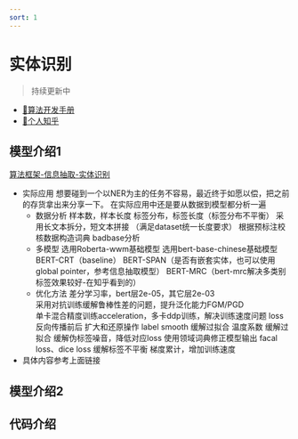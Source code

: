 ```yaml
---
sort: 1
---
```


# 实体识别

> 持续更新中

* [🔨算法开发手册](https://kg-nlp.github.io/Algorithm-Project-Manual/信息抽取/实体识别.html)
* [🔨个人知乎](https://www.zhihu.com/people/zhangyj-n)

## 模型介绍1 

[算法框架-信息抽取-实体识别](https://zhuanlan.zhihu.com/p/472077688)

* 实际应用
想要碰到一个以NER为主的任务不容易，最近终于如愿以偿，把之前的存货拿出来分享一下。
在实际应用中还是要从数据到模型都分析一遍
    * 数据分析
    样本数，样本长度
    标签分布，标签长度（标签分布不平衡）
    采用长文本拆分，短文本拼接 （满足dataset统一长度要求）
    根据预标注校核数据构造词典
    badbase分析
    * 多模型
    选用Roberta-wwm基础模型
    选用bert-base-chinese基础模型
    BERT-CRT（baseline）
    BERT-SPAN（是否有嵌套实体，也可以使用global pointer，参考信息抽取模型）
    BERT-MRC（bert-mrc解决多类别标签效果较好-在知乎看到的）
    * 优化方法
    差分学习率，bert层2e-05，其它层2e-03  
    采用对抗训练缓解鲁棒性差的问题，提升泛化能力FGM/PGD  
    单卡混合精度训练acceleration，多卡ddp训练，解决训练速度问题
    loss反向传播前后 扩大和还原操作
    label smooth 缓解过拟合
    温度系数 缓解过拟合
    缓解伪标签噪音，降低对应loss
    使用领域词典修正模型输出
    facal loss、dice loss 缓解标签不平衡
    梯度累计，增加训练速度
* 具体内容参考上面链接

## 模型介绍2

## 代码介绍